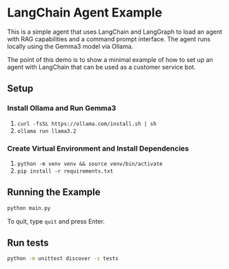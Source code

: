 # LangChain Agent Example

This is a simple agent that uses LangChain and LangGraph to load an agent with RAG capabilities and a
command prompt interface. The agent runs locally using the Gemma3 model via Ollama.

The point of this demo is to show a minimal example of how to set up an agent with LangChain 
that can be used as a customer service bot.

## Setup

### Install Ollama and Run Gemma3

1. `curl -fsSL https://ollama.com/install.sh | sh`
2. `ollama run llama3.2`

### Create Virtual Environment and Install Dependencies

1. `python -m venv venv && source venv/bin/activate`
2. `pip install -r requirements.txt`

## Running the Example

```bash
python main.py
```

To quit, type `quit` and press Enter.

## Run tests

```bash
python -m unittest discover -s tests
```
